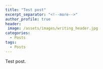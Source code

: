 ```yaml
---
title: "Test post"
excerpt_separator: "<!--more-->"
author_profile: true
header:
 image: /assets/images/writing_header.jpg
categories:
  - Posts
tags:
  - Posts
---
```


Test post.
